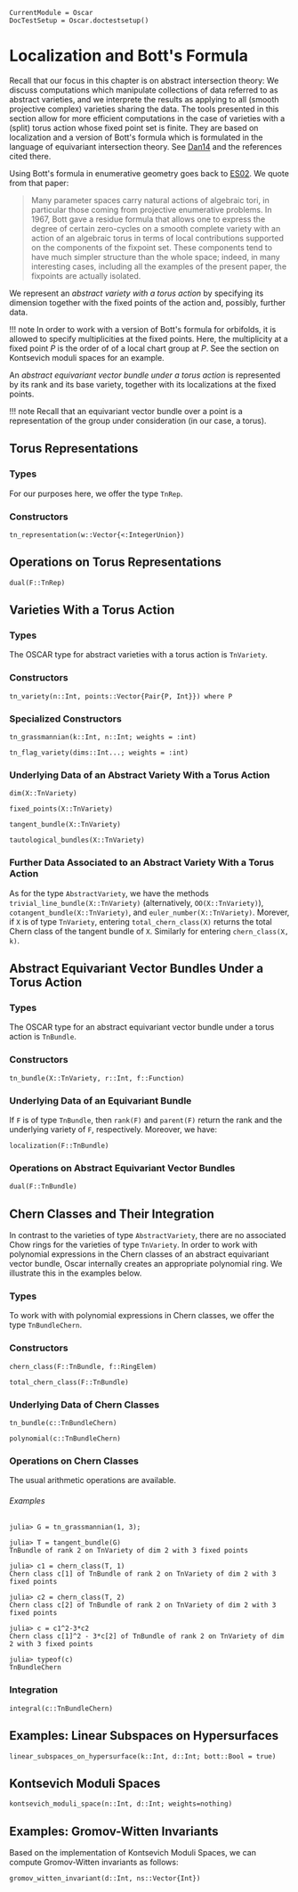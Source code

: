 ```@meta
CurrentModule = Oscar
DocTestSetup = Oscar.doctestsetup()
```

# Localization and Bott's Formula

Recall that our focus in this chapter is on abstract intersection theory: We discuss computations which manipulate collections of data
referred to as abstract varieties, and we interprete the results as applying to all (smooth projective complex) varieties sharing the data.
The tools presented in this section allow for more efficient computations in the case of varieties with a (split) torus action whose
fixed point set is finite. They are based on localization and a version of Bott's formula which is formulated in the language of
equivariant intersection theory. See [Dan14](@cite) and the references cited there.

Using Bott's formula in enumerative geometry goes back to [ES02](@cite). We quote from that paper:

> Many parameter spaces carry natural actions of algebraic tori, in particular those coming from projective enumerative problems. In 1967, Bott gave a residue formula that allows one to express the degree of certain zero-cycles on a smooth complete variety with an action of an algebraic torus in terms of local contributions supported on the components of the fixpoint set. These components tend to have much simpler structure than the whole space; indeed, in many interesting cases, including all the examples of the present paper, the fixpoints are actually isolated.

We represent an *abstract variety with a torus action* by specifying its dimension together with the fixed points of the action and, possibly, further data.

!!! note
    In order to work with a version of Bott's formula for orbifolds, it is allowed to specify multiplicities at the fixed points. Here, the multiplicity at a fixed point $P$ is the order of of a local chart group at $P$. See the section on Kontsevich moduli spaces for an example.

An *abstract equivariant vector bundle under a torus action*  is represented by its rank and its base variety, together with its localizations at the fixed points.

!!! note
    Recall that an equivariant vector bundle over a point is a representation of the group under consideration (in our case, a torus).


## Torus Representations

### Types

For our purposes here, we offer the type `TnRep`.

### Constructors

```@docs
tn_representation(w::Vector{<:IntegerUnion})
```

## Operations on Torus Representations

```@docs
dual(F::TnRep)
```

## Varieties With a Torus Action

### Types

The OSCAR type for abstract varieties with a torus action is `TnVariety`.

### Constructors

```@docs
tn_variety(n::Int, points::Vector{Pair{P, Int}}) where P
```

### Specialized Constructors

```@docs
tn_grassmannian(k::Int, n::Int; weights = :int)
```

```@docs
tn_flag_variety(dims::Int...; weights = :int)
```

### Underlying Data of an Abstract Variety With a Torus Action


```@docs
dim(X::TnVariety)
```

```@docs
fixed_points(X::TnVariety)
```

```@docs
tangent_bundle(X::TnVariety)
```

```@docs
tautological_bundles(X::TnVariety)
```

### Further Data Associated to an Abstract Variety With a Torus Action

As for the type `AbstractVariety`, we have the methods `trivial_line_bundle(X::TnVariety)` (alternatively, `OO(X::TnVariety)`),
`cotangent_bundle(X::TnVariety)`, and `euler_number(X::TnVariety)`. Morever, if `X` is of type `TnVariety`, entering `total_chern_class(X)`
returns the total Chern class of the tangent bundle of `X`. Similarly for entering `chern_class(X, k)`.
	

## Abstract Equivariant Vector Bundles Under a Torus Action

### Types

The OSCAR type for an abstract equivariant vector bundle under a torus action is `TnBundle`.

### Constructors

```@docs
tn_bundle(X::TnVariety, r::Int, f::Function)
```

### Underlying Data of an Equivariant Bundle

If `F` is of type `TnBundle`, then `rank(F)` and `parent(F)` return the rank and the
underlying variety of `F`, respectively. Moreover, we have:

```@docs
localization(F::TnBundle)
```

### Operations on Abstract Equivariant Vector Bundles

```@docs
dual(F::TnBundle)
```

## Chern Classes and Their Integration

In contrast to the varieties of type `AbstractVariety`, there are no associated Chow rings for the varieties of type `TnVariety`.
In order to work with polynomial expressions in the Chern classes of an abstract equivariant vector bundle, Oscar
internally creates an appropriate polynomial ring. We illustrate this in the examples below.

### Types

To work with with polynomial expressions in Chern classes, we offer the type `TnBundleChern`.
 
### Constructors

```@docs
chern_class(F::TnBundle, f::RingElem)
```

```@docs
total_chern_class(F::TnBundle)
```

### Underlying Data of Chern Classes

```@docs
tn_bundle(c::TnBundleChern)
```

```@docs
polynomial(c::TnBundleChern)
```

### Operations on Chern Classes

The usual arithmetic operations are available.

###### Examples

```jldoctest
julia> G = tn_grassmannian(1, 3);

julia> T = tangent_bundle(G)
TnBundle of rank 2 on TnVariety of dim 2 with 3 fixed points

julia> c1 = chern_class(T, 1)
Chern class c[1] of TnBundle of rank 2 on TnVariety of dim 2 with 3 fixed points

julia> c2 = chern_class(T, 2)
Chern class c[2] of TnBundle of rank 2 on TnVariety of dim 2 with 3 fixed points

julia> c = c1^2-3*c2
Chern class c[1]^2 - 3*c[2] of TnBundle of rank 2 on TnVariety of dim 2 with 3 fixed points

julia> typeof(c)
TnBundleChern

```

### Integration

```@docs
integral(c::TnBundleChern)
```

## Examples: Linear Subspaces on Hypersurfaces

```@docs
linear_subspaces_on_hypersurface(k::Int, d::Int; bott::Bool = true)
```

## Kontsevich Moduli Spaces

```@docs
kontsevich_moduli_space(n::Int, d::Int; weights=nothing)
```

## Examples: Gromov-Witten Invariants

Based on the implementation of Kontsevich Moduli Spaces, we can
compute Gromov-Witten invariants as follows:

```@docs
gromov_witten_invariant(d::Int, ns::Vector{Int})
```




